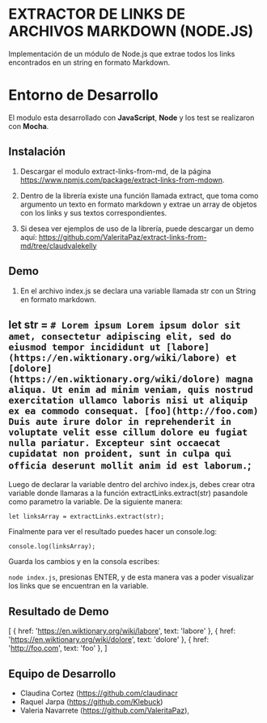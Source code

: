 # EXTRACTOR DE LINKS DE ARCHIVOS MARKDOWN (NODE.JS)

Implementación de un módulo de Node.js que extrae todos los links encontrados en un string en formato Markdown.

# Entorno de Desarrollo

El modulo esta desarrollado con **JavaScript**, **Node** y los test se realizaron con **Mocha**. 

## Instalación

1. Descargar el modulo extract-links-from-md, de la página https://www.npmjs.com/package/extract-links-from-mdown.

2. Dentro de la librería existe una función llamada extract, que toma como argumento un texto en formato markdown y extrae un array de objetos con los links y sus textos correspondientes.

3. Si desea ver ejemplos de uso de la librería, puede descargar un demo aquí: https://github.com/ValeritaPaz/extract-links-from-md/tree/claudvalekelly

## Demo

 1. En el archivo index.js se declara una variable llamada str con un String en formato markdown.

## let str = `# Lorem ipsum Lorem ipsum dolor sit amet, consectetur adipiscing elit, sed do eiusmod tempor incididunt ut [labore] (https://en.wiktionary.org/wiki/labore) et [dolore] (https://en.wiktionary.org/wiki/dolore) magna aliqua. Ut enim ad minim veniam, quis nostrud exercitation ullamco laboris nisi ut aliquip ex ea commodo consequat. [foo](http://foo.com) Duis aute irure dolor in reprehenderit in voluptate velit esse cillum dolore eu fugiat nulla pariatur. Excepteur sint occaecat cupidatat non proident, sunt in culpa qui officia deserunt mollit anim id est laborum.`;

Luego de declarar la variable dentro del archivo index.js, debes crear otra variable donde llamaras a la función extractLinks.extract(str)  pasandole como parametro la variable. De la siguiente manera:

    let linksArray = extractLinks.extract(str);

Finalmente para ver el resultado puedes hacer un console.log:

    console.log(linksArray);

Guarda los cambios y en la consola escribes:

`node index.js`, presionas ENTER, y de esta manera vas a poder visualizar los links que se encuentran en la variable. 


## Resultado de Demo
   [
		   { href: 'https://en.wiktionary.org/wiki/labore', text: 'labore' },
		   { href: 'https://en.wiktionary.org/wiki/dolore', text: 'dolore' },
		   { href: 'http://foo.com', text: 'foo' }, 
   ]

## Equipo de Desarrollo

 - Claudina Cortez (https://github.com/claudinacr
 - Raquel Jarpa (https://github.com/Klebuck)
 - Valeria Navarrete (https://github.com/ValeritaPaz), 


